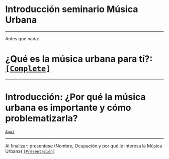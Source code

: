 # Introducción seminario Música Urbana

--- 

Antes que nada: 

# ¿Qué es la música urbana para tí?: [`[Complete]`](https://metodoscuantitativos.github.io/mc2/files/programa_2024.pdf) 

---

# Introducción: ¿Por qué la música urbana es importante y cómo problematizarla? 

[`Aquí`](https://sebastianmunozt.github.io/intromusicaurbana/intro/presentacion-que-es-la-musica-urbana-2#1) 

---


Al finalizar: presentese (Nombre, Ocupación y por qué le interesa la Música Urbana) [`[Presentación]`](https://metodoscuantitativos.github.io/mc2/files/programacion_2024.pdf) 